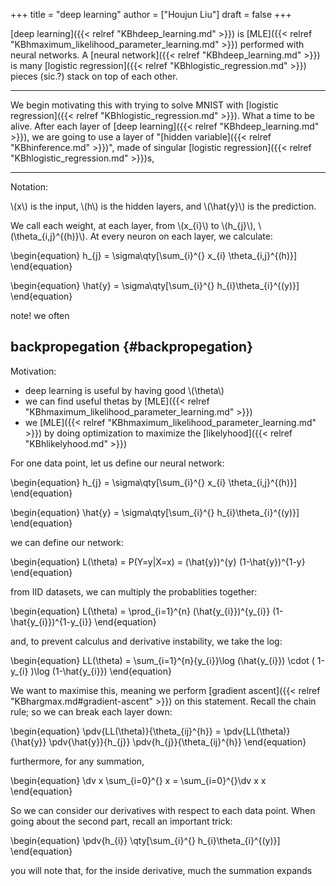 +++
title = "deep learning"
author = ["Houjun Liu"]
draft = false
+++

[deep learning]({{< relref "KBhdeep_learning.md" >}}) is [MLE]({{< relref "KBhmaximum_likelihood_parameter_learning.md" >}}) performed with neural networks. A [neural network]({{< relref "KBhdeep_learning.md" >}}) is many [logistic regression]({{< relref "KBhlogistic_regression.md" >}}) pieces (sic.?) stack on top of each other.

---

We begin motivating this with trying to solve MNIST with [logistic regression]({{< relref "KBhlogistic_regression.md" >}}). What a time to be alive. After each layer of [deep learning]({{< relref "KBhdeep_learning.md" >}}), we are going to use a layer of "[hidden variable]({{< relref "KBhinference.md" >}})", made of singular [logistic regression]({{< relref "KBhlogistic_regression.md" >}})s,

---

Notation:

\\(x\\) is the input, \\(h\\) is the hidden layers, and \\(\hat{y}\\) is the prediction.

We call each weight, at each layer, from \\(x\_{i}\\) to \\(h\_{j}\\), \\(\theta\_{i,j}^{(h)}\\). At every neuron on each layer, we calculate:

\begin{equation}
h\_{j} = \sigma\qty[\sum\_{i}^{} x\_{i} \theta\_{i,j}^{(h)}]
\end{equation}

\begin{equation}
\hat{y} = \sigma\qty[\sum\_{i}^{} h\_{i}\theta\_{i}^{(y)}]
\end{equation}

note! we often


## backpropegation {#backpropegation}

Motivation:

-   deep learning is useful by having good \\(\theta\\)
-   we can find useful thetas by [MLE]({{< relref "KBhmaximum_likelihood_parameter_learning.md" >}})
-   we [MLE]({{< relref "KBhmaximum_likelihood_parameter_learning.md" >}}) by doing optimization to maximize the [likelyhood]({{< relref "KBhlikelyhood.md" >}})

For one data point, let us define our neural network:

\begin{equation}
h\_{j} = \sigma\qty[\sum\_{i}^{} x\_{i} \theta\_{i,j}^{(h)}]
\end{equation}

\begin{equation}
\hat{y} = \sigma\qty[\sum\_{i}^{} h\_{i}\theta\_{i}^{(y)}]
\end{equation}

we can define our network:

\begin{equation}
L(\theta) = P(Y=y|X=x) = (\hat{y})^{y} (1-\hat{y})^{1-y}
\end{equation}

from IID datasets, we can multiply the probablities together:

\begin{equation}
L(\theta) = \prod\_{i=1}^{n} (\hat{y\_{i}})^{y\_{i}} (1-\hat{y\_{i}})^{1-y\_{i}}
\end{equation}

and, to prevent calculus and derivative instability, we take the log:

\begin{equation}
LL(\theta) = \sum\_{i=1}^{n}{y\_{i}}\log  (\hat{y\_{i}}) \cdot  ( 1-y\_{i} )\log (1-\hat{y\_{i}})
\end{equation}

We want to maximise this, meaning we perform [gradient ascent]({{< relref "KBhargmax.md#gradient-ascent" >}}) on this statement. Recall the chain rule; so we can break each layer down:

\begin{equation}
\pdv{LL(\theta)}{\theta\_{ij}^{h}} = \pdv{LL(\theta)}{\hat{y}} \pdv{\hat{y}}{h\_{j}} \pdv{h\_{j}}{\theta\_{ij}^{h}}
\end{equation}

furthermore, for any summation,

\begin{equation}
\dv x \sum\_{i=0}^{} x = \sum\_{i=0}^{}\dv x x
\end{equation}

So we can consider our derivatives with respect to each data point. When going about the second part, recall an important trick:

\begin{equation}
\pdv{h\_{i}} \qty[\sum\_{i}^{} h\_{i}\theta\_{i}^{(y)}]
\end{equation}

you will note that, for the inside derivative, much the summation expands
